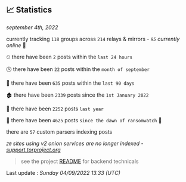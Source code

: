 
## 📈 Statistics
_september 4th, 2022_

currently tracking `118` groups across `214` relays & mirrors - _`95` currently online_ 📡

⏲ there have been `2` posts within the `last 24 hours`

🕓 there have been `22` posts within the `month of september`

📅 there have been `635` posts within the `last 90 days`

🏚 there have been `2339` posts since the `1st January 2022`

🚀 there have been `2252` posts `last year`

🦕 there have been `4625` posts `since the dawn of ransomwatch` 🐣

there are `57` custom parsers indexing posts

_`20` sites using v2 onion services are no longer indexed - [support.torproject.org](https://support.torproject.org/onionservices/v2-deprecation/)_

> see the project [README](https://github.com/jmousqueton/ransomwatch#readme) for backend technicals



Last update : _Sunday 04/09/2022 13.33 (UTC)_

